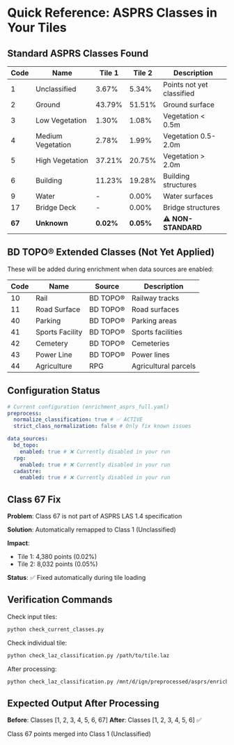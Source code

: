 # Quick Reference: ASPRS Classes in Your Tiles

## Standard ASPRS Classes Found

| Code   | Name              | Tile 1    | Tile 2    | Description               |
| ------ | ----------------- | --------- | --------- | ------------------------- |
| 1      | Unclassified      | 3.67%     | 5.34%     | Points not yet classified |
| 2      | Ground            | 43.79%    | 51.51%    | Ground surface            |
| 3      | Low Vegetation    | 1.30%     | 1.08%     | Vegetation < 0.5m         |
| 4      | Medium Vegetation | 2.78%     | 1.99%     | Vegetation 0.5-2.0m       |
| 5      | High Vegetation   | 37.21%    | 20.75%    | Vegetation > 2.0m         |
| 6      | Building          | 11.23%    | 19.28%    | Building structures       |
| 9      | Water             | -         | 0.00%     | Water surfaces            |
| 17     | Bridge Deck       | -         | 0.00%     | Bridge structures         |
| **67** | **Unknown**       | **0.02%** | **0.05%** | **⚠️ NON-STANDARD**       |

## BD TOPO® Extended Classes (Not Yet Applied)

These will be added during enrichment when data sources are enabled:

| Code | Name            | Source   | Description          |
| ---- | --------------- | -------- | -------------------- |
| 10   | Rail            | BD TOPO® | Railway tracks       |
| 11   | Road Surface    | BD TOPO® | Road surfaces        |
| 40   | Parking         | BD TOPO® | Parking areas        |
| 41   | Sports Facility | BD TOPO® | Sports facilities    |
| 42   | Cemetery        | BD TOPO® | Cemeteries           |
| 43   | Power Line      | BD TOPO® | Power lines          |
| 44   | Agriculture     | RPG      | Agricultural parcels |

## Configuration Status

```yaml
# Current configuration (enrichment_asprs_full.yaml)
preprocess:
  normalize_classification: true # ✅ ACTIVE
  strict_class_normalization: false # Only fix known issues

data_sources:
  bd_topo:
    enabled: true # ❌ Currently disabled in your run
  rpg:
    enabled: true # ❌ Currently disabled in your run
  cadastre:
    enabled: true # ❌ Currently disabled in your run
```

## Class 67 Fix

**Problem**: Class 67 is not part of ASPRS LAS 1.4 specification

**Solution**: Automatically remapped to Class 1 (Unclassified)

**Impact**:

- Tile 1: 4,380 points (0.02%)
- Tile 2: 8,032 points (0.05%)

**Status**: ✅ Fixed automatically during tile loading

## Verification Commands

Check input tiles:

```bash
python check_current_classes.py
```

Check individual tile:

```bash
python check_laz_classification.py /path/to/tile.laz
```

After processing:

```bash
python check_laz_classification.py /mnt/d/ign/preprocessed/asprs/enriched_tiles/*.laz
```

## Expected Output After Processing

**Before**: Classes [1, 2, 3, 4, 5, 6, 67]
**After**: Classes [1, 2, 3, 4, 5, 6] ✅

Class 67 points merged into Class 1 (Unclassified)
